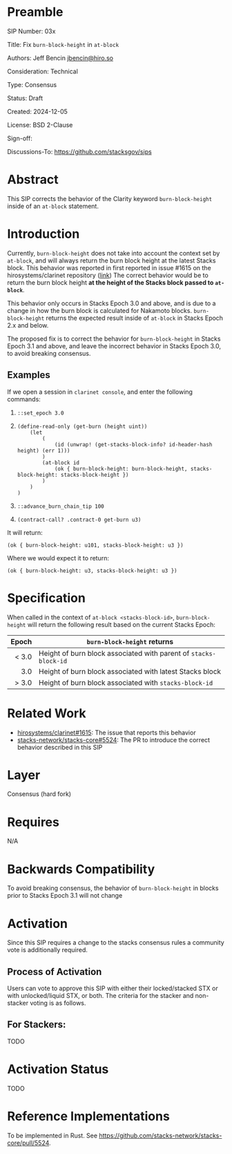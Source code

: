 # Preamble

SIP Number: 03x

Title: Fix `burn-block-height` in `at-block`

Authors: Jeff Bencin <jbencin@hiro.so>

Consideration: Technical

Type: Consensus

Status: Draft

Created: 2024-12-05

License: BSD 2-Clause

Sign-off:

Discussions-To: https://github.com/stacksgov/sips

# Abstract

This SIP corrects the behavior of the Clarity keyword `burn-block-height` inside of an `at-block` statement.

# Introduction

Currently, `burn-block-height` does not take into account the context set by `at-block`, and will always return the burn block height at the latest Stacks block.
This behavior was reported in first reported in issue #1615 on the hirosystems/clarinet repository ([link](https://github.com/hirosystems/clarinet/issues/1615))
The correct behavior would be to return the burn block height **at the height of the Stacks block passed to `at-block`**.

This behavior only occurs in Stacks Epoch 3.0 and above, and is due to a change in how the burn block is calculated for Nakamoto blocks.
`burn-block-height` returns the expected result inside of `at-block` in Stacks Epoch 2.x and below.

The proposed fix is to correct the behavior for `burn-block-height` in Stacks Epoch 3.1 and above, and leave the incorrect behavior in Stacks Epoch 3.0, to avoid breaking consensus.

## Examples

If we open a session in `clarinet console`, and enter the following commands:

1. ```
   ::set_epoch 3.0
   ```

2. ```clarity
   (define-read-only (get-burn (height uint))
       (let
           (
               (id (unwrap! (get-stacks-block-info? id-header-hash height) (err 1)))
           )
           (at-block id
               (ok { burn-block-height: burn-block-height, stacks-block-height: stacks-block-height })
           )
       )
   )
   ```

3. ```
   ::advance_burn_chain_tip 100
   ```

4. ```clarity
   (contract-call? .contract-0 get-burn u3)
   ```

It will return:

```clarity
(ok { burn-block-height: u101, stacks-block-height: u3 })
```

Where we would expect it to return:

```clarity
(ok { burn-block-height: u3, stacks-block-height: u3 })
```

# Specification

When called in the context of `at-block <stacks-block-id>`, `burn-block-height` will return the following result based on the current Stacks Epoch:

| Epoch   | `burn-block-height` returns                                      |
| ------: | ---------------------------------------------------------------- |
| < 3.0   | Height of burn block associated with parent of `stacks-block-id` |
|   3.0   | Height of burn block associated with latest Stacks block         |
| > 3.0   | Height of burn block associated with `stacks-block-id`           |

# Related Work

- [hirosystems/clarinet#1615](https://github.com/hirosystems/clarinet/issues/1615): The issue that reports this behavior
- [stacks-network/stacks-core#5524](https://github.com/stacks-network/stacks-core/pull/5524): The PR to introduce the correct behavior described in this SIP

# Layer

Consensus (hard fork)

# Requires

N/A

# Backwards Compatibility

To avoid breaking consensus, the behavior of `burn-block-height` in blocks prior to Stacks Epoch 3.1 will not change

# Activation

Since this SIP requires a change to the stacks consensus rules a community vote is additionally required.

## Process of Activation

Users can vote to approve this SIP with either their locked/stacked STX or with unlocked/liquid STX, or both. The criteria for the stacker and non-stacker voting is as follows.

## For Stackers:

TODO

# Activation Status

TODO

# Reference Implementations

To be implemented in Rust. See https://github.com/stacks-network/stacks-core/pull/5524.
